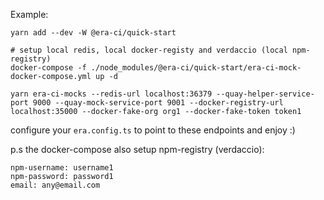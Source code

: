 Example:

```
yarn add --dev -W @era-ci/quick-start

# setup local redis, local docker-registy and verdaccio (local npm-registry)
docker-compose -f ./node_modules/@era-ci/quick-start/era-ci-mock-docker-compose.yml up -d

yarn era-ci-mocks --redis-url localhost:36379 --quay-helper-service-port 9000 --quay-mock-service-port 9001 --docker-registry-url localhost:35000 --docker-fake-org org1 --docker-fake-token token1
```

configure your `era.config.ts` to point to these endpoints and enjoy :)

p.s the docker-compose also setup npm-registry (verdaccio):

```
npm-username: username1
npm-password: password1
email: any@email.com
```
